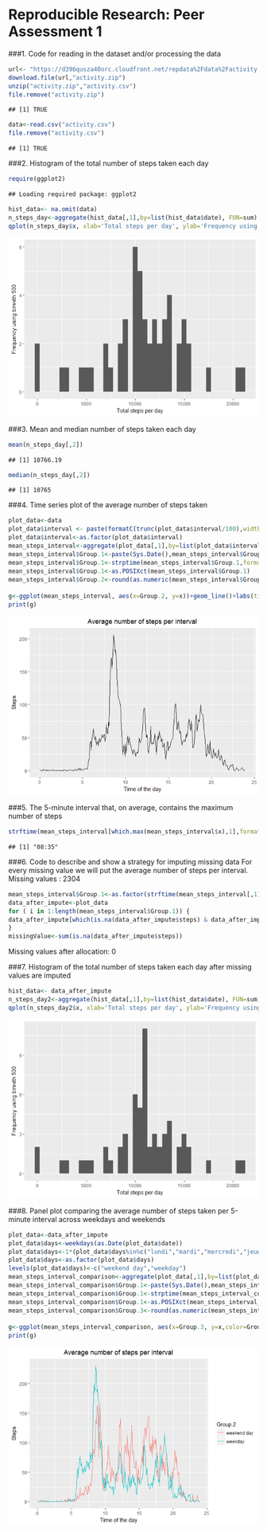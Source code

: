 # Reproducible Research: Peer Assessment 1
###1. Code for reading in the dataset and/or processing the data

```r
url<- "https://d396qusza40orc.cloudfront.net/repdata%2Fdata%2Factivity.zip"
download.file(url,"activity.zip")
unzip("activity.zip","activity.csv")
file.remove("activity.zip")
```

```
## [1] TRUE
```

```r
data<-read.csv("activity.csv")
file.remove("activity.csv")
```

```
## [1] TRUE
```

###2. Histogram of the total number of steps taken each day

```r
require(ggplot2)
```

```
## Loading required package: ggplot2
```

```r
hist_data<- na.omit(data)
n_steps_day<-aggregate(hist_data[,1],by=list(hist_data$date), FUN=sum)
qplot(n_steps_day$x, xlab='Total steps per day', ylab='Frequency using binwith 500', binwidth=500)
```

![](PA1_template_files/figure-html/unnamed-chunk-2-1.png)<!-- -->

###3. Mean and median number of steps taken each day


```r
mean(n_steps_day[,2])
```

```
## [1] 10766.19
```

```r
median(n_steps_day[,2])
```

```
## [1] 10765
```

###4. Time series plot of the average number of steps taken

```r
plot_data<-data
plot_data$interval <- paste(formatC(trunc(plot_data$interval/100),width=2,format="d",flag="0"),":",formatC(round((plot_data$interval/100-trunc(plot_data$interval/100))*100),width=2,format="d",flag="0"),sep="")
plot_data$interval<-as.factor(plot_data$interval)
mean_steps_interval<-aggregate(plot_data[,1],by=list(plot_data$interval), FUN=mean,na.rm=TRUE)
mean_steps_interval$Group.1<-paste(Sys.Date(),mean_steps_interval$Group.1,sep=" ")
mean_steps_interval$Group.1<-strptime(mean_steps_interval$Group.1,format="%Y-%m-%d %H:%M")
mean_steps_interval$Group.1<-as.POSIXct(mean_steps_interval$Group.1)
mean_steps_interval$Group.2<-round(as.numeric(mean_steps_interval$Group.1-trunc(mean_steps_interval$Group.1,"days"))/3600,digits=2)

g<-ggplot(mean_steps_interval, aes(x=Group.2, y=x))+geom_line()+labs(title="Average number of steps per interval",y="Steps",x="Time of the day")+theme(plot.title = element_text(hjust = 0.5))+xlim(0,24)
print(g)
```

![](PA1_template_files/figure-html/unnamed-chunk-4-1.png)<!-- -->

###5. The 5-minute interval that, on average, contains the maximum number of steps

```r
strftime(mean_steps_interval[which.max(mean_steps_interval$x),1],format="%H:%M")
```

```
## [1] "08:35"
```

###6. Code to describe and show a strategy for imputing missing data
For every missing value we will put the average number of steps per interval.
Missing values : 2304


```r
mean_steps_interval$Group.1<-as.factor(strftime(mean_steps_interval[,1],format="%H:%M"))
data_after_impute<-plot_data
for ( i in 1:length(mean_steps_interval$Group.1)) { 
data_after_impute[which(is.na(data_after_impute$steps) & data_after_impute$interval == mean_steps_interval[i,1]),1]<-mean_steps_interval[i,2]
}
missingValue<-sum(is.na(data_after_impute$steps))
```
Missing values after allocation: 0

###7. Histogram of the total number of steps taken each day after missing values are imputed

```r
hist_data<- data_after_impute
n_steps_day2<-aggregate(hist_data[,1],by=list(hist_data$date), FUN=sum)
qplot(n_steps_day2$x, xlab='Total steps per day', ylab='Frequency using binwith 500', binwidth=500)
```

![](PA1_template_files/figure-html/unnamed-chunk-7-1.png)<!-- -->

###8. Panel plot comparing the average number of steps taken per 5-minute interval across weekdays and weekends

```r
plot_data<-data_after_impute
plot_data$days<-weekdays(as.Date(plot_data$date))
plot_data$days<-1*(plot_data$days%in%c("lundi","mardi","mercredi","jeudi","vendredi"))
plot_data$days<-as.factor(plot_data$days)
levels(plot_data$days)<-c("weekend day","weekday")
mean_steps_interval_comparison<-aggregate(plot_data[,1],by=list(plot_data$interval,plot_data$days), FUN=mean,na.rm=TRUE)
mean_steps_interval_comparison$Group.1<-paste(Sys.Date(),mean_steps_interval_comparison$Group.1,sep=" ")
mean_steps_interval_comparison$Group.1<-strptime(mean_steps_interval_comparison$Group.1,format="%Y-%m-%d %H:%M")
mean_steps_interval_comparison$Group.1<-as.POSIXct(mean_steps_interval_comparison$Group.1)
mean_steps_interval_comparison$Group.3<-round(as.numeric(mean_steps_interval_comparison$Group.1-trunc(mean_steps_interval_comparison$Group.1,"days"))/3600,digits=2)

g<-ggplot(mean_steps_interval_comparison, aes(x=Group.3, y=x,color=Group.2))+geom_line()+labs(title="Average number of steps per interval",y="Steps",x="Time of the day")+theme(plot.title = element_text(hjust = 0.5))+xlim(0,24)
print(g)
```

![](PA1_template_files/figure-html/unnamed-chunk-8-1.png)<!-- -->
